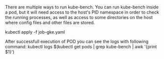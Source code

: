 There are multiple ways to run kube-bench. You can run kube-bench inside a pod, but it will need access to the host's PID namespace in order to check the running processes, as well as access to some directories on the host where config files and other files are stored.

kubectl apply -f job-gke.yaml

After successfull execution of POD you can see the logs with following command:
kubectl logs $(kubectl get pods | grep kube-bench | awk '{print $1}')
